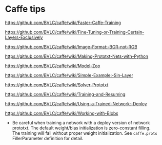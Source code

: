 Caffe tips
===

https://github.com/BVLC/caffe/wiki/Faster-Caffe-Training

https://github.com/BVLC/caffe/wiki/Fine-Tuning-or-Training-Certain-Layers-Exclusively

https://github.com/BVLC/caffe/wiki/Image-Format:-BGR-not-RGB

https://github.com/BVLC/caffe/wiki/Making-Prototxt-Nets-with-Python

https://github.com/BVLC/caffe/wiki/Model-Zoo

https://github.com/BVLC/caffe/wiki/Simple-Example:-Sin-Layer

https://github.com/BVLC/caffe/wiki/Solver-Prototxt

https://github.com/BVLC/caffe/wiki/Training-and-Resuming

https://github.com/BVLC/caffe/wiki/Using-a-Trained-Network:-Deploy

https://github.com/BVLC/caffe/wiki/Working-with-Blobs

* Be careful when training a network with a deploy version of network
prototxt. The default weight/bias initialization is zero-constant filling.
The training will fail without proper weight initialization. See `caffe.proto`
FillerParameter definition for detail.
